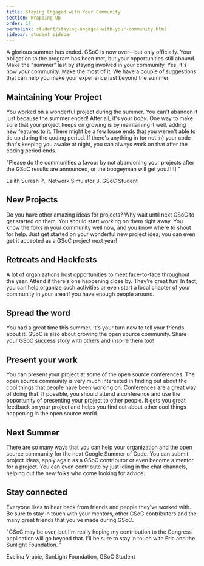 ```yaml
---
title: Staying Engaged with Your Community
section: Wrapping Up
order: 17
permalink: student/staying-engaged-with-your-community.html
sidebar: student_sidebar
---
```


A glorious summer has ended. GSoC is now over—but only officially. Your obligation to the program has been met, but your opportunities still abound. Make the "summer" last by staying involved in your community. Yes, it's now *your* community. Make the most of it. We have a couple of suggestions that can help you make your experience last beyond the summer.

## Maintaining Your Project

You worked on a wonderful project during the summer. You can't abandon it just because the summer ended! After all, it's your *baby*. One way to make sure that your project keeps on growing is by maintaining it well, adding new features to it. There might be a few loose ends that you weren't able to tie up during the coding period. If there's anything in (or not in) your code that's keeping you awake at night, you can always work on that after the coding period ends.

"Please do the communities a favour by not abandoning your projects after the GSoC results are announced, or the boogeyman will get you.[!!!] "

Lalith Suresh P., Network Simulator 3, GSoC Student

## New Projects

Do you have other amazing ideas for projects? Why wait until next GSoC to get started on them. You should start working on them right away. You know the folks in your community well now, and you know where to shout for help. Just get started on your wonderful new project idea; you can even get it accepted as a GSoC project next year!

## Retreats and Hackfests

A lot of organizations host opportunities to meet face-to-face throughout the year. Attend if there's one happening close by. They're great fun! In fact, you can help organize such activities or even start a local chapter of your community in your area if you have enough people around.

## Spread the word

You had a great time this summer. It's your turn now to tell your friends about it. GSoC is also about growing the open source community. Share your GSoC success story with others and inspire them too!

## Present your work

You can present your project at some of the open source conferences. The open source community is very much interested in finding out about the cool things that people have been working on. Conferences are a great way of doing that. If possible, you should attend a conference and use the opportunity of presenting your project to other people. It gets you great feedback on your project and helps you find out about other cool things happening in the open source world.

## Next Summer

There are so many ways that you can help your organization and the open source community for the next Google Summer of Code. You can submit project ideas, apply again as a GSoC contributor or even become a mentor for a project. You can even contribute by just idling in the chat channels, helping out the new folks who come looking for advice.

## Stay connected

Everyone likes to hear back from friends and people they've worked with. Be sure to stay in touch with your mentors, other GSoC contributors and the many great friends that you've made during GSoC.

"GSoC may be over, but I'm really hoping my contribution to the Congress application will go beyond that. I'll be sure to stay in touch with Eric and the Sunlight Foundation. "

Evelina Vrabie, SunLight Foundation, GSoC Student

